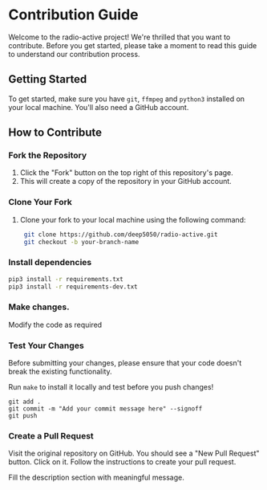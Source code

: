 # Contribution Guide

Welcome to the radio-active project! We're thrilled that you want to contribute. Before you get started, please take a moment to read this guide to understand our contribution process.


## Getting Started

To get started, make sure you have `git`, `ffmpeg` and `python3` installed on your local machine. You'll also need a GitHub account.

## How to Contribute

### Fork the Repository

1. Click the "Fork" button on the top right of this repository's page.
2. This will create a copy of the repository in your GitHub account.

### Clone Your Fork

1. Clone your fork to your local machine using the following command:
   ```bash
    git clone https://github.com/deep5050/radio-active.git
    git checkout -b your-branch-name
   ```

### Install dependencies
```bash
pip3 install -r requirements.txt
pip3 install -r requirements-dev.txt
```

### Make changes.

Modify the code as required

### Test Your Changes

Before submitting your changes, please ensure that your code doesn't break the existing functionality.

Run `make` to install it locally and test before you push changes!

   ```
   git add .
   git commit -m "Add your commit message here" --signoff
   git push
   ```
### Create a Pull Request
Visit the original repository on GitHub.
You should see a "New Pull Request" button. Click on it.
Follow the instructions to create your pull request.

Fill the description section with meaningful message.

